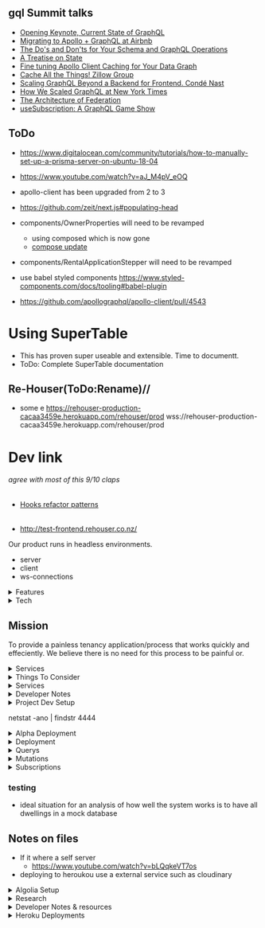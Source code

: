 ## gql Summit talks

- [Opening Keynote, Current State of GraphQL](https://youtu.be/EDqw-sGVq3k)
- [Migrating to Apollo + GraphQL at Airbnb](https://youtu.be/pywcFELoU8E)
- [The Do's and Don'ts for Your Schema and GraphQL Operations](https://youtu.be/fG8zy1OROp4)
- [A Treatise on State](https://youtu.be/tBz3UmZG_bk)
- [Fine tuning Apollo Client Caching for Your Data Graph](https://youtu.be/n_j8QckQN5I)
- [Cache All the Things! Zillow Group](https://youtu.be/czzanixJG2I)
- [Scaling GraphQL Beyond a Backend for Frontend. Condé Nast](https://youtu.be/vfYcsgQBTU0)
- [How We Scaled GraphQL at New York Times](https://youtu.be/gpd6JtnWs2E)
- [The Architecture of Federation](https://youtu.be/LKQKn1oFXJU)
- [useSubscription: A GraphQL Game Show](https://youtu.be/QUeL-GfNJVU)

## ToDo

- https://www.digitalocean.com/community/tutorials/how-to-manually-set-up-a-prisma-server-on-ubuntu-18-04
- https://www.youtube.com/watch?v=aJ_M4pV_eOQ
- apollo-client has been upgraded from 2 to 3
- https://github.com/zeit/next.js#populating-head
- components/OwnerProperties will need to be revamped
  - using composed which is now gone
  - [compose update](https://www.apollographql.com/docs/react/v2.5/react-apollo-migration/#updating-multiple-connected-components-with-compose)
- components/RentalApplicationStepper will need to be revamped
- use babel styled components https://www.styled-components.com/docs/tooling#babel-plugin

- https://github.com/apollographql/apollo-client/pull/4543

# Using SuperTable

- This has proven super useable and extensible. Time to documentt.
- ToDo: Complete SuperTable documentation

## Re-Houser(ToDo:Rename)//

- some e
  https://rehouser-production-cacaa3459e.herokuapp.com/rehouser/prod
  wss://rehouser-production-cacaa3459e.herokuapp.com/rehouser/prod

# Dev link

###### agree with most of this 9/10 claps

- [Hooks refactor patterns](https://blog.logrocket.com/practical-react-hooks-how-to-refactor-your-app-to-use-hooks-b1867e7b0a53/)

######

- http://test-frontend.rehouser.co.nz/

Our product runs in headless environments.

- server
- client
- ws-connections

<details>
  <summary>Features</summary>
  
  - ToDo: Secure (Collects user data to enhance experience)
  - ToDo: complete rental appraisal
  - Consider locations
  - Renovations
  - Age
  - Insulation
  - Number of bedrooms
  - Garages
    - space
  - Parking
  - Heating
  - Furnishings
    - Pre compiled list of selectable furnishings
    - Other
  - etc...
  - ToDo: User rating system
  - some of these variables can be system calculated.
    - i.e landlords and response time can be calculated by gathering all response time data and calculating where they fit based on others and what these response times were
  - Tenants
    - Payments made on time
    - inspections submitted
  - Landlords
    - time it takes to respond through app
  - ToDo: Inspections
    - Video
    - Photos
      - Required photos e.g. bathroom, kitchen,
      - auto delete after landlord has signed inspection off
  - ToDO: Tenancy agreements auto poulate depending on the requirements dictated by the landlord
  - ToDo: Tenancy agreements stored - anything on is reminded with notification in timely manner
  - ToDo: Bont and rent payments come throught the platform - Submitted to landlor when required. Bond is submitted directly to the tenancy tribunal - connection is made with them to make platform interconnected
  - ToDo: How do we list properties on other platforms - can it talk with tradme etc, Initially to market properties. Or do we aim to be completely independants
</details>

<details>
  <summary>Tech</summary>

- React => For building the interface along with:
  - `Next.js` for server side rendering, routing and tooling
  - `StyledComponents` for styling
  - `React-Apollo` for interfacing with Apollo Client
  - `Material-UI` for theming and styling _(works well with styled components)_
- Apollo Client => For data management:
  - Perform GraphQL `Mutations`
  - Fetching GraphQL `Queries`
  - `Caching` GraphQL data
  - Managing `Local State`
  - `Error` and `Loading` UI states
  - _Note: Apollo client replaces the need for redux + data fetching/caching libraries_
- GraphQL Yoga => An express GraphQL Server for:
  - Implementing `Query` and `Mutation Resolvers`
  - Custom `Server Side Logic`
  - `Charging` credit cards
  - `Sending Email`
  - Performing `JWT Authentication`
  - Checking `Permissions`
- Prisma => A GraphQL database interface:
  - Provides a set of GraphQL `CRUD APIs` for MySQL or Postgres database
  - `Schema` Definition
  - Data `Relationships`
  - `Queried` directly from our Yoga server
  - `Self-hosted` or `as-a-service`
    </details>

## Mission

To provide a painless tenancy application/process that works quickly and effeciently. We believe there is no need for this process to be painful or.

<details>
  <summary>Services</summary>

## Services

- Cloudinary
  - To store images and other files
  - seemless and decoupled architecture
    </details>

<details>
  <summary>Things To Consider</summary>

## Business Logic

### Rental Appraisal

### Vacant Property

### Photos of house

### listing on multiple platforms

### Arrange viewings

### Hold viewings

### vetting potential tenants

### What makes a good tennat

### Signing contracts

### Taking bonds - Submit to tribunal

### Keys

### move In

### Inspections

### address breakdown in unplanned situations

</details>

<details>
  <summary>Services</summary>

## Services

- Cloudinary
  - To store images and other files
  - seemless and decoupled architecture

</details>

<details>
  <summary>Developer Notes</summary>

<details>
  <summary>Global/InjectGlobal Css styles</summary>

## Global/InjectGlobal Css styles

- font-size is a base 10px on the html tag meaning when we do rem 1.5 it will be 15px i.e a multiple of base 10

</details>

<details>
  <summary>Component Tree</summary>

## Component Tree

```JS
 <App>
  <Container>
    <Page>
      <Meta>
        <SideEffect(Head)>
          <Head />
        </SideEffect(Head)/>
      </Meta>
      <Header>
        <Nav>
      </Header>
      <NextPageComponent>
    </Page>
  </Container>
 </App>
```

</details>

<details>
  <summary>Architecture - Back-end</summary>

## Architecture - Back-end

- index.js _(src/index.js)_ - This is the entry point for our application and serves as the following:
  - imports our `createServer.js` file and starts it
  - implements cors when starting server so that only our site and credentials can hit it
  - something else
- db.js _(src/db.js)_ - This file connects to the remote prisma DB and gives us the ability to query it with JS
- createServer.js _(src/createServer.js)_ - Creates our GraphQL Yoga server

  - Is an express server so can use other express middlewre
  - sits on top of apollo server
  - imports our resolvers _(Queries and Mutations)_ and sets them up with our server
  - _note: you would need to import everything graphql yoga does to get a working grahql server_

- he so crazy look at the little baby
- you wil repect me
- and no matter how far i go you will need to reflect me

</details>

<details>
  <summary>Architecture - Front-end</summary>

## Architecture - front-end

- \_app.js _(pages/\_app.js)_ - is the base document and essentially the entry point for our app:
  - It extends `next/App` and is rendered on ever page as the highest order component
  - It has a prop called `Component` which will render the current page we are on as its component. _(the name of the route is the page that will be rendered from the pages folder)_
  - This Component prop is wrapped in a `Page` component from the `components` folder and is where most of our theming wil take place
- \_document.js _(pages/\_document.js)_ - is our hook into `next/document`:
  - Is rendered on the server side
  - Is used to change the initial server side rendered document markup
  - Commonly used to implement server side rendering for css-in-js libraries
  - uses the ServerStyleSheet from styled components along with `next/document` to crawl our component and get any styles it needs for the page
  - _note: there is also an NoSsr tag found in the Page component to render the material theme server side_
- Page.js _(components/Page.js)_ - Is where we can do our theming and wraps every page:
  - entry point for theming such as `StyledComponents` and `Material-UI` setup
  - contains the Header.js component as we want to include it on every page
  - contains our `Meta.js` component to include all of the classic meta tags
  - uses the children prop to inherit and render the current page we are on.
- Header.js _(components/Header.js)_ - Our standard Header to be included on every page:
  - contains our `Nav.js` component
  - contains our search bar _(ToDo: update when we have entry component)_
  - contains our cart _(ToDo: update when we have entry component)_
  - contains nProgress UI and has the Router to render loading ui to the user
- Meta.js _(component/Meta.js)_ - Takes care of all the meta tags you would normally see in an html document:
  - contains `next/head` to update our document header and do side effects behind the scenes
  - title tag
  - any external css you may need to include
  - fb, twitter etc meta tags
  - loads in our `nProgress` css from the static folder
  - contains our viewport meta for responsive design
  - uses utf-8 for character encoding
  - loads in our favicon

</details>

<details>
  <summary>Scripts</summary>

## Backend scripts

- e.g inside the backend directory run `yarn run deploy`

```json
"scripts": {
  "start": "nodemon -e js,graphql -x node src/index.js",
  "dev": "nodemon -e js,graphql -x node --inspect src/index.js",
  "test": "jest",
  "deploy": "prisma deploy --env-file variables.env"
}
```

## Frontend scripts

- e.g inside the frontend directory run `yarn run dev`

```json
"scripts": {
  "dev": "next -p 7777",
  "build": "next build",
  "start": "next start",
  "test": "NODE_ENV=test jest --watch",
  "heroku-postbuild": "next build"
}
```

</details>

<details>
  <summary>Prisma Setup</summary>

## Next.js environment setup

###### next.config.js

- find the env object key and place keys in here
- They will be fed in by .env when build by next

```.env
STRIPE_KEY="pk_test_XXXXXXXXXXXXXXXXX"
GOOGLE_API_KEY="XXXXXXXXXXXXXXXXXXvk0"
```

## Prisma Setup.

- with the boiler plate navigate to the backend and install prisma globally `npm i -g prisma`
- Then run `prisma login` which will open up your browser _(You will want a prisma.io account)_
- Then run `prisma init` which will run you through a setup process on where you want to deploy your prisma server and will create 2 files for you:
  - `prisma.yml` - contains our server endpoint for setup, you will want to modify this file and create a `variables.env` file
  - `datamodel.graphql` -

###### prisma.yml

```yml
endpoint: ${env:PRISMA_ENDPOINT}
datamodel: datamodel.graphql
# secret is the database password, ommiting it in dev means easier development
# secret: ${env:PRISMA_SECRET}
hooks:
  post-deploy:
    - graphql get-schema -p prisma
```

###### variables.env

```.env
STAGE="prod"
FRONTEND_URL="http://localhost:7777"
PRISMA_ENDPOINT="https://rehouser-production-cacaa3459e.herokuapp.com/rehouser-production/prod"
PRISMA_WS_ENDPOINT="wss://rehouser-production-cacaa3459e.herokuapp.com/rehouser-production/prod"
# PRISMA_MANAGEMENT_API_SECRET="XXXXXXXXXX258"
PRISMA_SECRET="XXXXXXXXPassword"
APP_SECRET="jwtsecretXXXXXXXX"
STRIPE_SECRET="sk_XXXXXXXXXXX"
PORT=4444
CLOUDINARY_CLOUD_NAME="dkXXXXXX"
CLOUDINARY_API_KEY="XXXXXXXXX131"
CLOUDINARY_API_SECRET="XXXXXXXXXqYs"
MAIL_HOST="gmail"
MAIL_PORT=""
MAIL_USER="heathd@rehouser.co.nz"
MAIL_PASS="XXXXXXXXXXXXXXGmail_pass"
ALGOLIA_APPLICATION_ID="XXXXXX3J"
ALGOLIA_API_KEY="XXXXXXXXXXXb39"
STAGE="prod"
```

</details>

<details>
  <summary>The Environments and their links</summary>

#### The Environments and their links

- DEV

  - https://app.prisma.io/heath-dunlop-37e897/services/prisma-us1/rehouser-service/dev
  - http:/localhost:4444 - we dont need to host it since we run it locally

- PROD

  - https://app.prisma.io/heath-dunlop-37e897/services/rehouser-production/rehouser-production/prod
  - https://app.prisma.io/heath-dunlop-37e897/servers/rehouser-production
  - https://rehouser-production-cacaa3459e.herokuapp.com/rehouser-production/prod

- HEROKU
  - https://dashboard.heroku.com/apps/rehouser-production-cacaa3459e
    - This is where the prisma server is hosted
  - https://dashboard.heroku.com/apps/rehouser-yoga-prod
    - this is where the yoga server is hosted
    - it is responsible for linking up the frontend and backend `FRONTEND_URL`, and `PRISMA_SECRET`etc will be found and configured in the settings
  - https://dashboard.heroku.com/apps/rehouser-next-prod
    - This is our front-end/next.js deployment

</details>
</details>

<details>
  <summary>Project Dev Setup</summary>
- If using git pash and you close your terminal without killing process the process will not cleanup
  - run `netstat -ano | findstr 4444` where 4444 is the port number e.g local client
  - The things on the END next to probably LISTENING is the PID number
  - run `taskkill /PID InsertPID10128Number /F` where 10128 is the PID
  - if on gitbash you may need to escape the characters
    - run `taskkill //PID 10128 //F`
</details>

netstat -ano | findstr 4444

<details>
  <summary>Alpha Deployment</summary>
Not the easiest thing in the world to deploy or manage since we have 3 parts
- Prisma Server
  - holds our Mysql database and where we deploy our schema to
- Yoga Server
  - Mutation and Query resolvers
- React/Next App
  - Our react application which is actually a node server which runs next.js and makes sure we can do our server side rendering

1. Prisma (Part 1)
   - Sign into the prisma webapp [Prisma Web App](https://www.prisma.io/)
   - The servers that prisma gives you are just development servers, you cant use them in production, you need to host your own. However you can use the prisma dashboard to manage the data and interface with prisma
   - click `Add server`
     - we will host on there server atm which only currently support PostgreSQL
     - create the prisma Database which may take a few seconds.
       - if you get a graphql error you may need to unlink heroku account [see issue](https://github.com/prisma/prisma-cloud-feedback/issues/191)
     - once the database is created we can then create the server which we will also host on heroku
     - setup server g the free account
     - create prisma server wich may take a few minutes
     - we have then created our server (rehouser-prisma) now we need to create the service for prisma
2. Prisma (Part 2)
   - use the prisma cli and run `prisma deploy` and choose our server we created earlier/above to connect to
3. Yoga

   - You need to install heroku for your machine https://devcenter.heroku.com/articles/heroku-cli
   - restart your terminal
   - we are running a single git repo with two application in it instead of running two seperate repos for the front and back end
   - commit your code to your repo.
   - you will need to run the `heroku login` command which will bring up a web interface to login to
   - run `heroku apps:create rehouser-yoga-prod` which will create the application on heroku for us.
     - It will also create a git remote for us to use
     - https://git.heroku.com/rehouser-yoga-prod.git
     - and the application endpoint
     - https://rehouser-yoga-prod.herokuapp.com/
   - NOTE: the above remotes are essentially useless. if you were to deploy it, heroku wouldnt know what to run as we have two apps in `server` and the `client` folder. WE need to create sub remotes to deploy
   - Take the remote we just created and create a new remote like so
   - `git remote add heroku-server https://git.heroku.com/rehouser-yoga-prod.git`
   - `git subtree push --prefix server heroku-server master`
   - You will then need to go into the heroku dashboard and find the app and in its settings upload the .env variables

4. Next.js
   - inside of the client folder open up config.js and make sure the endpoints are pointing to the live yoga apps we just created
   - make sure you are in the root
   - run `heroku apps:create rehouser-next-prod` which will create the next.js application on heroku for us
   - It will also create a url and git remote for us
   - https://rehouser-next-prod.herokuapp.com/
   - https://git.heroku.com/rehouser-next-prod.git
   - Take the remote we just created and create a new remote like so
   - `git remote add heroku-client https://git.heroku.com/rehouser-next-prod.git`
   - `git subtree push --prefix client heroku-client master`
   - Now when we deply next.js to heroku we need to deploy the `client/.next` folder but since we do not include it in git because it is a compiled build we need to build it before we deploy.
   - ensure this is in the package.json scripts `"heroku-postbuild": "next build"`
   - again go to heroku and add env variables for next js

CORS

- We may want to pass in an array of allowed urls for the server or some sort of star for heroku and rehouser?
  NOTE REMOVE CORS
- Go to index on server an comment out this object

```
 {
  cors: {
    credentials: true,
    origin: process.env.FRONTEND_URL,
  },
},
```

- on the client side comment out this in withData.js

```
 fetchOptions: {
      credentials: 'include',
    },
```

99. Steps to redeploy

- `git subtree push --prefix server heroku-server master`
- `git subtree push --prefix client heroku-client master`

- client docs

  - run `heroku apps:create client-docs` which will generate a new git remote
  - https://client-docs.herokuapp.com/ | https://git.heroku.com/client-docs.git
  - git remote add heroku-client-docs https://git.heroku.com/client-docs.git
  - git subtree push --prefix client/.docz/dist heroku-client-docs master

  - No default language could be detected for this app.
  - HINT: This occurs when Heroku cannot detect the buildpack to use for this application automatically.
  - See https://devcenter.heroku.com/articles/buildpacks

</details>

<details>
  <summary>Deployment</summary>
## Deployment

1. Prisma DB
   1. inside the `backend` directory run `yarn run deploy-prod`
2. Yoga Service
   - Heroku
     - run `heroku apps:create trader-yoga-prod` which will create a git url and create a new remote
     - Our app is however is structered into two folders at the root git level "backend" and "frontend" so we need to add a remote
     - run `git remote add heroku-backend https://git.heroku.com/trader-yoga-prod.git`
     - push subtree `git subtree push --prefix backend heroku-backend master`
3. React/Next
   - Heroku
     - run `heroku apps:create trader-next-prod` which will create a git url and create a new remote
     - run `git remote add heroku-frontend https://git.heroku.com/trader-next-prod.git`
     - You would then need to build the assets `yarn run build` but because we dont commit our next build we are in a funny situation
     - SOLUTION add to package.json scripts `"heroku-postbuild": "next build"`
     - You also need to modify the `start` command in package.json scripts `"start": "next start -p $PORT"`
     - run `git subtree push --prefix frontend heroku-frontend master`

#### server

- when setting up a new cluster you need to manually run `prisma deploy` from the backend and setup the new service
- `git subtree push --prefix server heroku-backend master`
- `git subtree push --prefix server prod-backend master`

#### client

- `git subtree push --prefix client heroku-frontend master`
- `git subtree push --prefix client prod-frontend master`

#### NEW HEROKU DEPLOYMENT

Notes:

- heroku has tight integration with Prisma and both are just fantastic
- Prisma has a nice gui to interface with your databases data

Step 1: Deploy Prisma

- using the GUI in prisma create a new server and fill in details:
  - serverName: rehouser-production
  - serverDescription: prod of rehouser
  - create a new db on heroku
  - create new server n heroku
  - Now we need to deploy. We have environment variables so...
    - We run this regular deploy command + a few flags
    - `prisma deploy --env-file variables.env -n`
      - Deploy to the existing server you created on prisma as the option
        - name: rehouser-prod
        - stage: prod
      - And the deployment of prisma shall be done
      - This will alter your pisma.yml file
        - Move these variables to a prod-variables.env file or something like that
        - Note dont forget the ws
          - http:
          - ws:

Step 2: Deploy Yoga/Business logic server(To heroku)

- Yoo need heroku
  - globally `brew install heroku/brew/heroku`
    - Note: this if for mac and versions may also differ. Brew is great. get brew
  - Now you want to be at the root of the app. i.e its folers would be
    - server
    - client
  - run `heroku apps:create rehouser-yoga-prod`
  - You will then get a new git remote e.g
    - https://git.heroku.com/rehouser-yoga-prod.git
  - run `git remote add heroku-backend {GIt repo for new heroku}`
    - git remote add prod-backend https://git.heroku.com/rehouser-yoga-prod.git
- run `git subtree push --prefix server prod-backend master`
  - Now let that deploy and it should be fine
  - ....

Step 3: Deploy front end/client

- heroku apps:create rehouser-next-prod
  - Yu will then get agit reote `https://git.heroku.com/rehouser-next-prod.git`
  - git remote add prod-frontend https://git.heroku.com/rehouser-next-prod.git

Step 4: add a real domain

- git subtree push --prefix server heroku-backend master

ToDo: More notes on deployments

ToDo

</details>

<details>
  <summary>Querys</summary>
## Querys

#### all users

```js
query ALL_USERS {
  users {
    id
    firstName
  }
}
```

#### files

```js
query files {
  files {
    id
    filename
    url
    createdAt
  }
}
```

####

```js
query properties() {
  properties {
    id
    rooms
    rent
    moveInDate
    onTheMarket
    location
    locationLat
    locationLng
    owners {
      id
      email
    }
    images {
      url
    }
  }
}
```

#### properties for logged ion user

```js
query properties {
  properties(where:{
    owners_some:{
      id: "cjtdzmemoa52x0b518kjp5jm8"
    }
  }) {
    id
    rooms
    rent
    moveInDate
    onTheMarket
    location
    locationLat
    locationLng
    owners {
      id
      email
    }
    images {
      url
    }
  }
}
```

#### query to get propertyLeaseToClose example

```js
query property {
  property(where:{id:"ckbh88bwevmxn0999m2x23stq"}) {
    id
    location
    leases(where:{
      AND:[
        {
          id_not: "ckbh8mr4pvo7809992gsetxbw"
        },
        {
          stage_not_in: [
            SIGNED,
            PAID,
            COMPLETED
          ]
        }
      ]
    }) {
      id
      stage
    }
  }
}

```

#### rentalApplications

```js
query rentalApplications($where:RentalApplicationWhereInput!) {
  rentalApplications(where:$where) {
    id
    property {
      id
    }
  }
}
// variables
{
  "where": {
   "property": {
    	"id": "cjtftvcc8di8u0b768zue09z5"
  	}
  }
}
```

#### More complicated rentalApplications

```js
query rentalApplications($where:RentalApplicationWhereInput!) {
  rentalApplications(where:$where) {
    id
    visibility
  }
}
// variables
{
  "where": {
    "OR": [
      {
        "visibility": "PUBLIC"
      },
      {
        "owner": {
          "id": "cjx2v3iqifd2r0b12wtmuml21"
        }
      }
    ],
    "AND": {
      "property": {
        "id": "cjx61n4kc6mgt0b42cya87sa5"
      }
    }
  }
}
```

#### Messages connection

- (use this as curser based pagination)

```js
query MessagesConnection(
  $where:MessageWhereInput
  $orderBy:MessageOrderByInput
  $skip:Int
  $after:String
  $before:String
  $first:Int
  $last:Int
) {
  messagesConnection(
    where:$where
    orderBy:$orderBy
    skip:$skip
    after:$after
    before:$before
    first:$first
    last:$last
  ) {
    aggregate {
      count
    }
    pageInfo {
      hasNextPage
      hasNextPage
      startCursor
      endCursor
    }
    edges {
      cursor
      node {
        id
        content
        createdAt
        sender {
          id
        }
      }
    }
  }
}
// variables
{
  "where": {
    "chat": {
      "id": "asdasdasdasd"
    }
  }
}
```

#### allChats for user

```js
query MY_CHATS_QUERY(
 	$where: ChatWhereInput
	$orderBy: ChatOrderByInput
	$skip: Int
	$after: String
	$before: String
	$first: Int
	$last: Int
) {
  chats(
    where: $where,
    orderBy: $orderBy
    skip:$skip,
    after:$after,
    before:$before,
    first:$first,
    last:$last
  ) {
    id
    name
    lastMessage {
      id
      isMine
    }
    participants {
      id
    }
  }
}
// variables
{
  "where": {
    "participants_some": {
      "id_in": "cjxua8g4x000f0774pklps3uf"
    }
  }
}
```

#### findUsers for friend requests

```js
query findUsers(
  $where: UserWhereInput
	$orderBy: UserOrderByInput
	$skip: Int
	$after: String
	$before: String
	$first: Int
	$last: Int) {
    findUsers(
      where:$where,
      orderBy:$orderBy,
      skip:$skip,
      after:$after,
      before:$before
      first:$first,
      last:$last
    ) {
      id
      firstName
      lastName
      email
    }
  }
// variables
{
  "where": {
    "OR": [
      {
        "firstName_contains": "Heath Dunlop"
      },
      {
        "lastName_contains": "Heath Dunlop"
      },
      {
        "email_contains": "Heath"
      }
    ]
  }
}
```

#### create friend request

```js
mutation createFriendRequest($data:FriendRequestCreateInput!) {
  createFriendRequest(data:$data) {
    id
  }
}
// variables
{
  "data": {
    "requestUser": {
      "connect": {
        "id": "asdads"
      }
    },
    "acceptingUser": {
      "connect": {
        "id": "asdad"
      }
    }
  }
}
```

#### get user rental applications

```js
query myRentalApplications{
  rentalApplications(where:{
    applicants_some:{ id:""}
  }) {
    id
  }
}
query myRentalApplications{
  rentalApplications {
    id
    owner {
      id
      firstName
    }
    stage
    property {
      id
      location
      rent
      rooms
    }
    applicants {
      id
      preTenancyApplicationForm {
        id
        filename
        url
      }
    }
  }
}
```

#### properties with rental applications and user fragments

```js
fragment UserData on User {
  id
  firstName
  lastName
  phone
  email
  permissions
  photoIdentification {
    filename
    url
  }
  identificationNumber
  emergencyContactName
  emergencyContactNumber
  emergencyContactEmail
  referee1Name
  referee1Phone
  referee1Email
  referee2Name
  referee2Phone
  referee2Email
}

fragment RentalGroupApplicantData on RentalGroupApplicant {
  id
  email
  approved
  completed
  firstName
  email
  user {
    ...UserData
  }
}

fragment RentalApplications on RentalApplication {
  id
  visibility
  stage
  finalised
  applicants {
    ...RentalGroupApplicantData
  }
}

query OWNER_PROPERTIES_QUERY {
  properties {
    id
    rooms
    rent
    moveInDate
    onTheMarket
    location
    locationLat
    locationLng
    rentalApplications {
      ...RentalApplications
    }
    owners {
      id
      email
      firstName
    }
    images {
      url
    }
  }
}

```

#### get myPropertyLeases

on the serverSide I have set it up So you can simply call this query and you would  
recieve everything available to you.  
The server will only return things you are apart of and has the following injected into the where before it hits the database

```js
query myLeases($where:PropertyLeaseWhereInput) {
  myLeases(where:$where) {
    id
  }
}
// there where (the below is always injected by the server)
{
  "where": {
    "id":"",
    "OR": [
      {
        "owners_some":{
          "id":""
        }
      },
      {
        "tenants_some":{
          "id":""
        }
      }
    ]
  }
}
const where = {
      ...args.where,
      OR: [
        {
          owners_some: {
            id: ctx.request.userId,
          },
        },
        {
          tenants_some: {
            id: ctx.request.userId,
          },
        },
      ],
    }
{
  "where": {
    "OR": [
      {
        "lessors_some":{
          "user": {
            "id": "cjwq51kvcdy740b428jvm6phc"
          }
        }
      },
      {
        "lessees_some":{
          "user": {
            "id": "cjwq51kvcdy740b428jvm6phc"
          }
        }
      }
    ]
  }
}
```

</details>

<details>
  <summary>Mutations</summary>

#### remove/delete leases and applications on a property

```js
mutation property {
  updateProperty(where:{
    id: "ckbh88bwevmxn0999m2x23stq"
  }, data:{
    location:"booo"
    rentalApplications: {
      deleteMany:[
        {
          id_not: "ckbh8f2wwvnk70999ofb2gm2jsss"
        }
      ]
    }
    leases:{
      deleteMany:[
        {
          AND:[
            {
              id_not: "adasdasdd"
            },
            {
              stage_in:[INITIALIZING]
            }
          ]
        }
      ]
    }
  }) {
    id
    location
    rentalApplications {
      id
    }
    leases {
      id
    }
  }
}

```

#### createChat

```js
mutation CREATE_CHAT_MUTATION(
  $data: ChatCreateInput!
) {
  createChat(data: $data) {
    id
    name
    lastMessage {
      id
      isMine
    }
    participants {
      id
    }
  }
}
// variables

{
  "data": {
    "name": "CHat room 0",
    "participants":{
      "connect": [{
        "id": "cjxua8g4x000f0774pklps3uf"
      },
      {
        "id": "cjyqtepdu001h0717kereveq8"
      }
      ]
    }
  }
}
```

#### createProperty

```js
mutation createProperty($data: PropertyCreateInput! $files:[Upload]) {
  createProperty(data:$data files:$files) {
    id
  }
}
// variables
{
  "data": {
    "type":"HOUSE",
    "rent": 45.65,
    "carportSpaces":1,
    "garageSpaces": 5,
    "offStreetSpaces":2,
    "location": "A test location",
    "locationLat": 4512.0125,
    "locationLng": 125454,
    "rooms": 6,
    "owners": {
      "connect": {
        "id": "cjszagrrzcnh90b357ezhvukl"
      }
    },
    "onTheMarket": false,
    "creator": {
      "connect": {
        "id": "cjszagrrzcnh90b357ezhvukl"
      }
    },
    "images":{
      "create":[
        {
        	"filename":"Test file name",
        	"mimetype":"MIMETYPE",
        	"encoding":"encoding",
        	"url":"test url"
        },
        {
        	"filename":"Test file name",
        	"mimetype":"MIMETYPE",
        	"encoding":"encoding",
        	"url":"test url"
      	}
      ],
      "connect": [
        {
          "id": "cjtdyd0t8a14l0b5138rl2grf"
        },
        {
          "id": "cjtdyd128a27j0b76dxmy3vml"
        }
      ]
    },
    "outdoorFeatures":{
      "set":[
        "SWIMMING_POOL"
      ]
    },
    "indoorFeatures":{
      "set":[
       	"AIR_CONDITIONING",
				"FURNISHED",
				"INTERNAL_LAUNDRY"
      ]
    }
  }
}
```

#### updateProperty

```js
mutation UPDATE_PROPERTY_MUTATION(
  $id: ID!
  $data: PropertyUpdateInput!
) {
  updateProperty(data: $data, id: $id) {
    id
    rent
  }
}
// variables
{
  "id": "cju8wgaiqcjat0b99n5y4g8b8",
  "data": {
    "rent": 90
  }
}
```

#### createRentalApplication

```js
mutation createRentalApplication($data:RentalApplicationCreateInput!) {
  createRentalApplication(data:$data) {
    id
    stage
    applicants {
      id
      firstName
    }
    property {
      id
      location
    }
  }
}
// variables
{
  "data": {
    "stage":"PENDING",
    "property": {
      "connect": {
        "id": "${PropertyID}"
      }
    },
    "owner": {
      "connect": {
        "id": "${OwnerUserID}"
      }
    },
    "applicants": {
      "connect": [
        {
        	"id": "${UserID}"
      	}
      ]
    },
  }
}
```

#### applyToRentalGroup

```js
mutation applyToRentalGroup($data:RentalGroupApplicantCreateInput!) {
  createRentalGroupApplicant(data:$data) {
    id
    user {
      id
      firstName
      email
    }
    approved
    application {
      id
    }
  }
}
// variables
{
  "data": {
    "user": {
      "connect": {
        "id": "${UserID}"
      }
    },
    "approved": false,
    "application": {
      "connect": {
        "id": "${applicationID}"
      }
    }
  }
}
```

#### Payment Model ToImplement

```js
const PAYMENT_OBJECT = {
  id: "ch_1EmyxNDzDGjSizvyGD8Sor1h",
  object: "charge",
  amount: 1000,
  amount_refunded: 0,
  application: null,
  application_fee: null,
  application_fee_amount: null,
  balance_transaction: "txn_1EmyxNDzDGjSizvyxAxF1TMS",
  billing_details: {
    address: {
      city: null,
      country: null,
      line1: null,
      line2: null,
      postal_code: null,
      state: null
    },
    email: null,
    name: "heath.dunlop.hd@gmail.com",
    phone: null
  },
  captured: true,
  created: 1560932149,
  currency: "usd",
  customer: "cus_FHXW1iraNhOI57",
  description: null,
  destination: null,
  dispute: null,
  failure_code: null,
  failure_message: null,
  fraud_details: {},
  invoice: null,
  livemode: false,
  metadata: {},
  on_behalf_of: null,
  order: null,
  outcome: {
    network_status: "approved_by_network",
    reason: null,
    risk_level: "normal",
    risk_score: 58,
    seller_message: "Payment complete.",
    type: "authorized"
  },
  paid: true,
  payment_intent: null,
  payment_method: "card_1EmyQzDzDGjSizvyDtwhIQDd",
  payment_method_details: {
    card: {
      brand: "visa",
      checks: [Object],
      country: "US",
      exp_month: 12,
      exp_year: 2020,
      fingerprint: "B1yVdTHQnA1cNHBd",
      funding: "credit",
      last4: "4242",
      three_d_secure: null,
      wallet: null
    },
    type: "card"
  },
  receipt_email: null,
  receipt_number: null,
  receipt_url:
    "https://pay.stripe.com/receipts/acct_1Eh5PVDzDGjSizvy/ch_1EmyxNDzDGjSizvyGD8Sor1h/rcpt_FHY3t1AnFeM69EeRNLplH5QqtnSViz1",
  refunded: false,
  refunds: {
    object: "list",
    data: [],
    has_more: false,
    total_count: 0,
    url: "/v1/charges/ch_1EmyxNDzDGjSizvyGD8Sor1h/refunds"
  },
  review: null,
  shipping: null,
  source: {
    id: "card_1EmyQzDzDGjSizvyDtwhIQDd",
    object: "card",
    address_city: null,
    address_country: null,
    address_line1: null,
    address_line1_check: null,
    address_line2: null,
    address_state: null,
    address_zip: null,
    address_zip_check: null,
    brand: "Visa",
    country: "US",
    customer: "cus_FHXW1iraNhOI57",
    cvc_check: null,
    dynamic_last4: null,
    exp_month: 12,
    exp_year: 2020,
    fingerprint: "B1yVdTHQnA1cNHBd",
    funding: "credit",
    last4: "4242",
    metadata: {},
    name: "heath.dunlop.hd@gmail.com",
    tokenization_method: null
  },
  source_transfer: null,
  statement_descriptor: null,
  status: "succeeded",
  transfer_data: null,
  transfer_group: null
};
```

#### payments query

```js
query payments(
  $where:PaymentWhereInput,
  $orderBy:PaymentOrderByInput
  $skip:Int
  $after:String
  $before:String
  $first:Int
  $last:Int
) {
  payments(
    where:$where
    orderBy:$orderBy
    skip:$skip
    after:$after
    before:$before
    first:$first
    last:$last
  ) {
    id
  }
}
```

#### update rental application

```js
mutation UPDATE_RENTAL_APPLICATION($data: RentalApplicationUpdateInput! $where:RentalApplicationWhereUniqueInput!){
  updateRentalApplication(data: $data, where:$where) {
    id
    title
    stage
    visibility
  }
}
// variables
{
  "data": {
    "stage": "ACCEPTED",
    "visibility": "PRIVATE"
  },
  "where": {
    "id": ""
  }
}
```

#### complete rental application

```js
mutation COMPLETE_RENTAL_APPLICATION($applicationId: ID!) {
  completeRentalApplication(applicationId:$applicationId) {
    id
    stage
  }
}
// variables
{
  "applicationId": "sdfdsf"
}
```

#### update Lease

```js
mutation updateLease($data:PropertyLeaseUpdateInput!, $where:PropertyLeaseWhereUniqueInput!){
  updatePropertyLease(data:$data, where:$where) {
    id
  }
}
// variables
{
  "where": {
    "id": "LEASE_ID"
  },
  "data": {
    "rent": 42.00,
    "lessees": {
      "update": {
        "where": {
          "id": "LESSEE_ID"
        },
        "data": {
          "signed": true
        }
      }
    }
  }
}
```

#### updateUser

```js
mutation updateUser($data:UserUpdateInput! $photoFile:Upload) {
  updateUser(data:$data, photoFile:$photoFile) {
    id
    email
  }
}
```

#### bulk upload files

```js
mutation uploadFiles($files:[Upload!]!) {
  uploadFiles(files:$files) {
    id
    filename
  }
}
// variables
{
  "data": {
    "email": "heath.dunlop.hd@gmail.com"
  }
}
```

#### createCreditCard

- Create a credit card on the last serfver

```js
mutation createCreditCard($data:CreditCardCreateInput!){
  createCreditCard(data:$data) {
    id
    fingerprint
    last4
    name
    stripeCardId
    stripeCustmerId
    exp_month
    exp_year
  }
}
// caribales
```

- proceed to the nectLevel

```js

mutation createCreditCard($data:CreditCardCreateInput!){
  createCreditCard(data:$data) {
    id
    fingerprint
    last4
    name
    stripeCardId
    stripeCustmerId
    exp_month
    exp_year
  }
}
{
  "data": {
    "fingerprint":"",
    "last4":"",
    "name":"",
    "stripeCardId":"asadsdasd",
    "stripeCustmerId":"asasddasd",
    "exp_month": 3,
    "exp_year":2020,
    "cardOwner":{
      "connect":{
        "id":""
      }
    }
  }
}
```

</details>

<details>
  <summary>Subscriptions</summary>

### Subscriptions

- Rental application created subscription

```js
 subscription {
    rentalApplicationCreatedSub {
      node {
        id
        title
        stage
        visibility
      }
    }
  }
```

- Base Subscription example for rentalApplications

```js
subscription($where:RentalApplicationSubscriptionWhereInput) {
  rentalApplication(where:$where) {
    node {
      id
      title
      stage
    }
  }
}
// variables
{
  "where": {
    "mutation_in": "UPDATED",
    "node": {
      "stage": "PENDING"
    }
  }
}
// or
{
  "where": {
    "mutation_in": "UPDATED",
    "node": {
      "stage": "PENDING",
      "id": "asdads",
      "id_in": [
        "adas","asdasdads"
      ]
    }
  }
}
```

- subscribe to pending applications

```js
subscription($where:RentalApplicationSubscriptionWhereInput) {
  rentalApplicationUpdateSub(where:$where) {
    node {
      id
      title
      stage
    }
  }
}
//variables
{
  "where": {
    "mutation_in": "UPDATED",
    "node": {
      "stage": "PENDING",
      "id": "asdads",
      "id_in": [
        "adas","asdasdads"
      ]
    }
  }
}
```

#### Subscript to chats

```js
subscription($where:ChatSubscriptionWhereInput) {
  chatSub(where:$where) {
    mutation
    node {
      id
      name
      picture
      type
      lastMessage {
        id
        content
        createdAt
      }
      participants {
        id
        firstName
      }
      seenInfo {
        id
        lastSeen
        amountSeen
        seenUserId
      }
    }
    updatedFields
    previousValues {
      id
      name
      picture
      type
    }
  }

}
// variables
{
  "where": {
    "node": {
      "participants_some": {
        "id": "ck19ys3oe8sdj0b40dqp2ih2y"
      }
    }
  }
}
```

#### Subscribe to new messages

```js
subscription($where: MessageSubscriptionWhereInput) {
    messageSub(where: $where) {
      node {
        id
        createdAt
        content
        isMine
        chat {
          id
        }
      }
    }
  }
// variables
{
  "where": {
    "mutation_in": "CREATED",
    "node": {
      "chat": {
        "participants_some": {
          "id": "sdf"
        }
      }
    }
  }
}
```

</details>

### testing

- ideal situation for an analysis of how well the system works is to have all dwellings in a mock database

## Notes on files

- If it where a self server
  - https://www.youtube.com/watch?v=bLQqkeVT7os
- deploying to heroukou use a external service such as cloudinary

<details>
  <summary>Algolia Setup</summary>

## Algolia Setup

# ToDo

1. Push Data

```js
const client = algoliasearch("4QW4S8SE3J", "••••••••••••••••••••••••••••••••");

const index = client.initIndex("demo_ecommerce");

fetch("https://alg.li/doc-ecommerce.json")
  .then(function(response) {
    return response.json();
  })
  .then(function(products) {
    index.addObjects(products);
  });
```

2. set relevance

```js
const client = algoliasearch("4QW4S8SE3J", "••••••••••••••••••••••••••••••••");

const index = client.initIndex("demo_ecommerce");

index.setSettings({
  // Select the attributes you want to search in
  searchableAttributes: ["brand", "name", "categories", "description"],
  // Define business metrics for ranking and sorting
  customRanking: ["desc(popularity)"],
  // Set up some attributes to filter results on
  attributesForFaceting: [
    "categories",
    "searchable(brand)",
    "price",
    "outdoorFeatures",
    "indoorFeatures"
  ]
});
```

</details>

<details>
  <summary>Research</summary>

## apply for rental

- form
  - cover letter(message to landlord)
  - profile picture
  - Linkedin profile
  - Facebook page
  - Rent and lease details
    - preferred lease start date
    - earliest lease start date
    - preferred lease length in months
    - Weekly rent is \$650.00. Would you like to offer a higher or lower amount?
    - Personal Details
      - firstname
      - lastname
      - mobile
      - dob
      - gender

## Property

- beds/rooms
- bathrooms
- carpark
- furnished?
- OVERVIEW 2 Bed 1 Bath 1 Carpark Furnished
- Indoor features
  - Air conditioning
  - furnished
  - Internal Laundry
  - Dishwasher
  - built-in-wardrobes
  - Balcony
  - alarm system
  - heating
- Outdoor features
  - Outdoor spa
  - Outdoor entertainment
  - Swimming pool
- Lease
  - 12 months lease preffered
  - \$2600 Bond to be paid prior to movIn
  - available from friday, 27th december
  - Lease length and move in date can be discussed directly with Owner upon application. First rent payment is paid upon securing the property and deposited to the Owner on move in date.
- Send a message to the Owner
  - Tell the owner a little about yourself, why you love this place and any questions you have.

## Property Types

- House - Detached freestanding house. (no common walls or common areas)
- Apartment - Usually a unit within a large multi story apartment building. Can be any level within the building.
- Unit - Standard unit. If you're unsure if it's an apartment, villa or townhouse this should be your default choice.
- Townhouse - Typically 2 story unit with common grounds like an apartment or villa. May or may not have an adjoining wall to another townhouse.
- Villa - Typically single story as opposed to a Townhouse and is usually free standing without adjoining walls.
- Retirement living - A community designed for older adults (typically 55 years or older) who are generally able to care for themselves.
- Studio - A unit or apartment where the kitchen, bedroom and living space are combined.
- farm land - A house on a farm. Usually more than 10 acres with the lease incorporating some farm work.
- acreage Semi Rural - Usually less than 10 acres with a house on the property.
- Other

## Property Specifics

- Basics
  - Bedrooms - For a Studio leave it as one bedroom.
  - Bathrooms - A bathroom must have a bath or shower (a toilet on it's own is not considered a bathroom).
  - Garage spaces - Enclosed car spaces. Includes security parking.
  - Carport spaces - Open car spaces with a cover.
  - Off street spaces - Should be a proper space for a car that is not covered. Api for who owns these street parking spaces?
- Indoor features
  - Air conditioning
  - Furnished
  - Balcony
  - Dishwahser
  - Internal Laundry
    - An internal laundry as opposed to communal laundry facilities. This feature is typically used for units and apartments.
  - Alarm System
  - Build in Wardrobes
  - Heating
  - Fireplace
- Outdoor features
  - Fully fenced
  - Pet friendly
  - 420 friendly
  - Outdoor spa
  - Swimming pool
  - Outdoor entertainment
- Headline
  - Tips for a great headline
    - What’s the main attraction?
      - Think of one key feature that tenants are going to love about your property. Open plan? Large backyard? Close to transport? Renovated?
    - Under 6 words
      - A catchy and memorable phrase that captures their attention. e.g. "Wubbalubbadubdub", "And that's the wayyyyyy the news goes!"
        - AIDS!
        - And that's why I always say, 'Shumshumschilpiddydah!
        - GRASSSSS... tastes bad
    - Don't repeat what they already know
      - They can already see the suburb, number of bedrooms and type of property so don't say ‘4 bedroom house'.
    - Headline Examples
      - North-facing and newly renovated
      - Transport and amenities at your door
      - Extra spacious open plan living
    - Bullet points vs Paragraph of text
      - Both work great together. Paragraphs help set the scene and build emotion. While bullet points are a great way to list specific features your potential tenants can check off.
      - 100 words is enough
        - Not a hard fast rule. You want to provide just enough information to make it worth an inspection.
      - Call to action
        - Give them a reason to take action. Here's an example: This house has always leased in a few days so get in quick before it's gone.
- Description
- Photos
- Floorplans
- Protection - helps you get setup with the right insurances and compliance. Select the protection you are interested in finding out more about.
  - Landlord Insurance
  - Building Insurance
  - Smoke alarm compliance
    - {COMPANY_NAME} can help owners get and keep smoke alarm compliant without lifting a finger that may save your tenants life.
  - Keep your home pest free
    - The easiest way to avoid dealing with pest issues is to be proactive. Get a pre tenant inspection done and you will find the majority of pest issues become a tenant responsibility. (except possums, termites, bees etc). You will be advised if any treatment is required.
  - Home Emergency Policy
    - Get covered for a range of Home Emergency call outs 24-7, 365 days/year. It's like roadside assistance, except for your home. Plans to suit different budgets offering between 2-8 call-outs per year, up to \$300 toward each call-out.

MONEY STUFF

- Weekly Rent amount (300)
  - LOL at cubi calulations/math
  - 300 \* 52 = 15600
  - 1200 \* 12
  - Pr5obs more going on here than my initial lol
  - obviously reserach this heavily
- Frequency of rent payments
  - weekly (\$300.00)
  - fortnighlty (\$600.00)
  - Four weekly (\$1200.00)
  - Monthly (\$1303.57)

Frequency of rent payments HELP

- What does this mean?
  - How often rent is paid. Your property will be advertised at the weekly rent regardless of which option you choose.
- What is normal?
  - Fortnightly. This is also the maximum allowed in NSW.
- Can this be changed?
  - Yes, anytime. You can change this when you secure your new tenant.
- What is a bond?
  - Money paid by the tenant before they move in and held by the bond authority. After the tenant moves out you can claim money from the bond if money is owing (for cleaning, rent, or damages etc).
- How much can I charge?
  - The standard is 4 weeks' rent in NSW. This is also the maximum amount you can charge regardless of the situation (pets, furnished or you increase the rent).
- Can I change this later?
  - Yes. In fact we recommend leaving the bond amount as per default for now. The bond can be changed anytime up until the lease is signed.
- What's my place worth?
  - Renters determine value by comparing each property on the market for rent. So you should do the same. If you have a few weeks before the property is vacant you might set the rent the same or a little higher (and vice versa).
- Can I change it later?
  - Yes, you can change the rent amount at anytime while advertising. You can also accept any price (higher or lower) than your listed price.
- What if I price it too low?
  - You will probably get offers to pay a higher rent. If you have more than 3 quality potential tenants wanting to rent your property (without higher offers) at once you could ask if they would like to offer more.
- What if I price it too high?
  - You should still get some enquiries but from people who are desperate. You're much better off waiting a week for a quality tenant.
- IMPORTANT: what date is your property available for someone to move in
  - My tenants are still in the property
    - We recommend leaving at least 2 days between the move out date and available date so the condition report and any left over cleaning or repairs can be done.
  - What if I don't know yet?
    - Be conservative and give yourself a buffer. In the description you could mention a ‘Potentially earlier move in date' but set realistic expectations here.
  - What if the date is in the past?
    - pfft give me some respect... It will show as ‘Available Now'.
  - How long would you like the initial lease to be?
    - default 12 months(recommended)
    - What does this mean?
      - Think of it like a contract period. You can keep renewing the lease (contract period) as many times as you like. Don't mistake this with how long you want the tenants to be in your property.
    - Can I change this?
      - Yes, anytime, except after you've signed the lease! You can change this when you secure your new tenant.
    - What's normal?
      - 12 months but don't let that stop you. If you're after long term tenants feel free to put down 24 months (or even longer). There is no minimum. The maximum is 5 years. Some areas allow longer leases so talk to us for specific advice on this.
    - Where is this displayed?
      - TRON QUESTION: why is this the case? seems annoying and like a click bait to me. remove it shouldnt be part of our reasoning or thinking. i.e show it always
      - Only when the tenant requests to rent your property. It is not listed on your advertisement.
    - What happens when the lease is over?
      - It automatically rolls over to a month to month lease until one of you give notice. We'll ask if you want to renew the lease well and truly before this anyway.

## Rental Appraisal

## Vacant Property

## Photos of house

## listing on multiple platforms

## Arrange viewings

## Hold viewings

## vetting potential tenants

## What makes a good tennat

## Signing contracts

## Taking bonds - Submit to tribunal

## Keys

## move In

## Inspections

## address breakdown in unplanned situations

</details>

<details>
  <summary>Developer Notes & resources</summary>

###### LEARNING RESOURCES

- [React Hooks Crash Course](https://www.youtube.com/watch?v=-MlNBTSg_Ww)
- [Connect & extend Algolia components](https://glitch.com/edit/#!/react-instantsearch-material-ui?path=src/App.js:360:1)

## TODO

This is getting to bl;oated. Exzport queries, Frags, muattions and all that shit to docs fol;der/queries etc

- UserData

```js
fragment UserData on User {
  id
  firstName
  lastName
  phone
  email
  permissions
  photoIdentification {
    filename
    url
  }
  identificationNumber
  emergencyContactName
  emergencyContactNumber
  emergencyContactEmail
  referee1Name
  referee1Phone
  referee1Email
  referee2Name
  referee2Phone
  referee2Email
}

fragment RentalGroupApplicantData on RentalGroupApplicant {
  id
  email
  approved
  completed
  firstName
  email
  user {
    ...UserData
  }
}

fragment RentalApplications on RentalApplication {
  id
  visibility
  stage
  finalised
  applicants {
    ...RentalGroupApplicantData
  }
}

query OWNER_PROPERTIES_QUERY {
  properties {
    id
    rooms
    rent
    moveInDate
    onTheMarket
    location
    locationLat
    locationLng
    rentalApplications {
      ...RentalApplications
    }
    owners {
      id
      email
      firstName
    }
    images {
      url
    }
  }
}

```

- Upload Photo ID

```js
mutation UPLOAD_PHOTO_IDENTIFICATION($file:Upload!, $photoId:String!){
  uploadPhotoId(file: $file, photoId:$photoId) {
    identificationNumber
    photoIdentification {
      id
      filename
      url
    }
  }
}
```

</details>

<details>
  <summary>Heroku Deployments</summary>
  Visit this url to get an understanding of Heroku and how it works [https://devcenter.heroku.com/articles/getting-started-with-nodejs](https://devcenter.heroku.com/articles/getting-started-with-nodejs)

## setup

### Step 1 - install

- MAC - `brew install heroku/brew/heroku`
- Ubuntu - `sudo snap install heroku --classic`

### Step 2 - login

- `heroku login`
  This command opens your web browser to the Heroku login page. If your browser is already logged in to Heroku, simply click the Log in button displayed on the page. This authentication is required for both the heroku and git commands to work correctly.

### Step 3 - create app

- `heroku create {app-name}`

### Step 4 - deploy app

- `git push heroku master`
- The application is now deployed. Ensure that at least one instance of the app is running:
- `heroku ps:scale web=1`
- Now visit the app at the URL generated by its app name. As a handy shortcut, you can open the website as follows:
- `heroku open`

### Step 5 - view logs

- `heroku logs --tail`
- Visit your application in the browser again, and you’ll see another log message generated.
- Press Control+C to stop streaming the logs.

### Step 6 - defina a Procfile

- This is important. Defining these is how you start your app and run taks like cron jobs etc
- https://devcenter.heroku.com/articles/procfile
- `web: node index.js`

### Step 7 - scale dynos

- https://devcenter.heroku.com/articles/getting-started-with-nodejs#scale-the-app
- `heroku ps:scale web=0` to have xero dynos which will mean our app can no longer serve or handle requests
- `heroku ps:scale web=1`

### Step 8 - app dependencies

Heroku recognizes an app as Node.js by the existence of a package.json file in the root directory. For your own apps, you can create one by running npm init --yes.

- https://devcenter.heroku.com/articles/getting-started-with-nodejs#declare-app-dependencies

### Step 9 - run app locally

Now start your application locally using the heroku local command, which was installed as part of the Heroku CLI:

- `heroku local web`  
  Just like Heroku, heroku local examines the Procfile to determine what to run.
  Open http://localhost:5000 with your web browser. You should see your app running locally.

### Step 10 - push local changes

- make some changes to the application
- `git add .`
- `git commit -m "Add cool face API"`
- `git push heroku master`
- `heroku open cool`

### Step 11 - Provision add-ons

Add-ons are third-party cloud services that provide out-of-the-box additional services for your application, from persistence through logging to monitoring and more.

- `heroku addons:create papertrail`
- list add on for app `heroku addons`
- open papertrail add on `heroku addons:open papertrail`

### Step 12 - start a console

- `heroku run bash`

### Step 3 - env management

- heroku local will automatically set up the environment based on the contents of the .env file in your local directory. In the top-level directory of your project, there is already a .env file that has the following contents:
- To set the config var on Heroku, execute the following: `heroku config:set TIMES=2`
- View the config vars that are set using heroku config: `heroku config`

</details>

